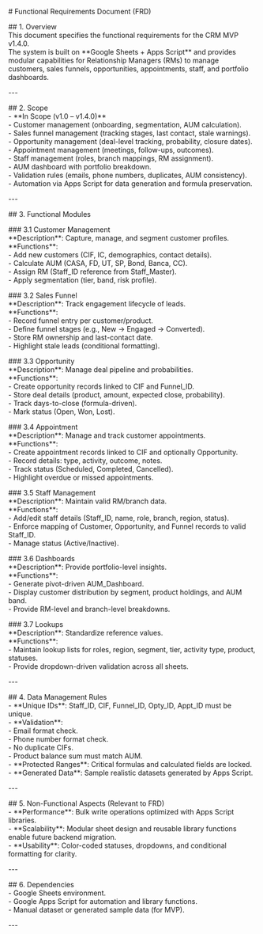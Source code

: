 \# Functional Requirements Document (FRD)

\#\# 1\. Overview  
This document specifies the functional requirements for the CRM MVP v1.4.0.    
The system is built on \*\*Google Sheets \+ Apps Script\*\* and provides modular capabilities for Relationship Managers (RMs) to manage customers, sales funnels, opportunities, appointments, staff, and portfolio dashboards.

\---

\#\# 2\. Scope  
\- \*\*In Scope (v1.0 – v1.4.0)\*\*    
  \- Customer management (onboarding, segmentation, AUM calculation).    
  \- Sales funnel management (tracking stages, last contact, stale warnings).    
  \- Opportunity management (deal-level tracking, probability, closure dates).    
  \- Appointment management (meetings, follow-ups, outcomes).    
  \- Staff management (roles, branch mappings, RM assignment).    
  \- AUM dashboard with portfolio breakdown.    
  \- Validation rules (emails, phone numbers, duplicates, AUM consistency).    
  \- Automation via Apps Script for data generation and formula preservation.  

\---

\#\# 3\. Functional Modules

\#\#\# 3.1 Customer Management  
\*\*Description\*\*: Capture, manage, and segment customer profiles.    
\*\*Functions\*\*:  
\- Add new customers (CIF, IC, demographics, contact details).    
\- Calculate AUM (CASA, FD, UT, SP, Bond, Banca, CC).    
\- Assign RM (Staff\_ID reference from Staff\_Master).    
\- Apply segmentation (tier, band, risk profile).  

\#\#\# 3.2 Sales Funnel  
\*\*Description\*\*: Track engagement lifecycle of leads.    
\*\*Functions\*\*:  
\- Record funnel entry per customer/product.    
\- Define funnel stages (e.g., New → Engaged → Converted).    
\- Store RM ownership and last-contact date.    
\- Highlight stale leads (conditional formatting).  

\#\#\# 3.3 Opportunity  
\*\*Description\*\*: Manage deal pipeline and probabilities.    
\*\*Functions\*\*:  
\- Create opportunity records linked to CIF and Funnel\_ID.    
\- Store deal details (product, amount, expected close, probability).    
\- Track days-to-close (formula-driven).    
\- Mark status (Open, Won, Lost).  

\#\#\# 3.4 Appointment  
\*\*Description\*\*: Manage and track customer appointments.    
\*\*Functions\*\*:  
\- Create appointment records linked to CIF and optionally Opportunity.    
\- Record details: type, activity, outcome, notes.    
\- Track status (Scheduled, Completed, Cancelled).    
\- Highlight overdue or missed appointments.  

\#\#\# 3.5 Staff Management  
\*\*Description\*\*: Maintain valid RM/branch data.    
\*\*Functions\*\*:  
\- Add/edit staff details (Staff\_ID, name, role, branch, region, status).    
\- Enforce mapping of Customer, Opportunity, and Funnel records to valid Staff\_ID.    
\- Manage status (Active/Inactive).  

\#\#\# 3.6 Dashboards  
\*\*Description\*\*: Provide portfolio-level insights.    
\*\*Functions\*\*:  
\- Generate pivot-driven AUM\_Dashboard.    
\- Display customer distribution by segment, product holdings, and AUM band.    
\- Provide RM-level and branch-level breakdowns.  

\#\#\# 3.7 Lookups  
\*\*Description\*\*: Standardize reference values.    
\*\*Functions\*\*:  
\- Maintain lookup lists for roles, region, segment, tier, activity type, product, statuses.    
\- Provide dropdown-driven validation across all sheets.  

\---

\#\# 4\. Data Management Rules  
\- \*\*Unique IDs\*\*: Staff\_ID, CIF, Funnel\_ID, Opty\_ID, Appt\_ID must be unique.    
\- \*\*Validation\*\*:    
  \- Email format check.    
  \- Phone number format check.    
  \- No duplicate CIFs.    
  \- Product balance sum must match AUM.    
\- \*\*Protected Ranges\*\*: Critical formulas and calculated fields are locked.    
\- \*\*Generated Data\*\*: Sample realistic datasets generated by Apps Script.  

\---

\#\# 5\. Non-Functional Aspects (Relevant to FRD)  
\- \*\*Performance\*\*: Bulk write operations optimized with Apps Script libraries.    
\- \*\*Scalability\*\*: Modular sheet design and reusable library functions enable future backend migration.    
\- \*\*Usability\*\*: Color-coded statuses, dropdowns, and conditional formatting for clarity.  

\---

\#\# 6\. Dependencies  
\- Google Sheets environment.    
\- Google Apps Script for automation and library functions.    
\- Manual dataset or generated sample data (for MVP).  

\---  
